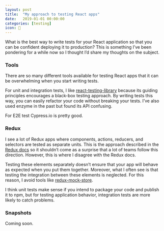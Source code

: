 ```yaml
---
layout: post
title:  "My approach to testing React apps"
date:   2019-01-01 00:00:00
categories: [testing]
icon: 🧠
---
```


What is the best way to write tests for your React application so that you can be confident deploying it to production? This is something I’ve been pondering for a while now so I thought I’d share my thoughts on the subject.

### Tools

There are so many different tools available for testing React apps that it can be overwhelming when you start writing tests.

For unit and integration tests, I like [react-testing-library](https://github.com/kentcdodds/react-testing-library) because its guiding principles encourages a black-box testing approach. By writing tests this way, you can easily refactor your code without breaking your tests. I’ve also used enzyme in the past but found its API confusing.

For E2E test Cypress.io is pretty good.

### Redux

I see a lot of Redux apps where components, actions, reducers, and selectors are tested as separate units. This is the approach described in the [Redux docs](https://redux.js.org/recipes/writing-tests) so it shouldn’t come as a surprise that a lot of teams follow this direction. However, this is where I disagree with the Redux docs.

Testing these elements separately doesn’t ensure that your app will behave as expected when you put them together. Moreover, what I often see is that testing the integration between these elements is neglected. For this reason, I avoid tools like [redux-mock-store](https://github.com/dmitry-zaets/redux-mock-store).

I think unit tests make sense if you intend to package your code and publish it to npm, but for testing application behavior, integration tests are more likely to catch problems.

### Snapshots

Coming soon.


